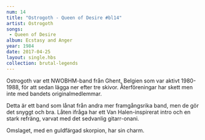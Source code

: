```yaml
---
num: 14
title: "Ostrogoth - Queen of Desire #bl14"
artist: Ostrogoth
songs: 
 - Queen of Desire
album: Ecstasy and Anger
year: 1984
date: 2017-04-25
layout: single.hbs
collection: brutal-legends
---
```

Ostrogoth var ett NWOBHM-band från Ghent, Belgien som var aktivt 1980-1988, för att sedan lägga ner efter tre skivor. Återföreningar har skett men inte med bandets originalmedlemmar.

Detta är ett band som lånat från andra mer framgångsrika band, men de gör det snyggt och bra. Låten ifråga har ett Van Halen-inspirerat intro och en stark refräng, varvat med det sedvanlig gitarr-onani.

Omslaget, med en guldfärgad skorpion, har sin charm.
